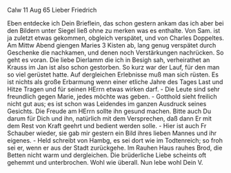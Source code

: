  Calw 11 Aug 65
Lieber Friedrich

Eben entdecke ich Dein Brieflein, das schon gestern ankam das ich aber bei den Bildern unter Siegel ließ ohne zu merken was es enthalte. Von Sam. ist ja zuletzt etwas gekommen, obgleich verspätet, und von Charles Doppeltes. Am Mittw Abend giengen Maries 3 Kisten ab, lang genug verspätet durch Geschenke die nachkamen, und denen noch Verstärkungen nachrücken. So geht es voran. Die liebe Dierlamm die ich in Besigh sah, verheirathet an Krauss im Jan ist also schon gestorben. So kurz war der Lauf, für den man so viel gerüstet hatte. Auf dergleichen Erlebnisse muß man sich rüsten. Es ist nichts als große Erbarmung wenn einer etliche Jahre des Tages Last und Hitze Tragen und für seinen HErrn etwas wirken darf. - Die Leute sind sehr freundlich gegen Marie, jedes möchte was geben. - Gotthold sieht freilich nicht gut aus; es ist schon was Leidendes im ganzen Ausdruck seines Gesichts. Die Freude am HErrn sollte ihn gesund machen. Bitte auch Du darum für Dich und ihn, natürlich mit dem Versprechen, daß dann Er mit dem Rest von Kraft geehrt und bedient werden solle. - Hier ist auch Fr Schauber wieder, sie gab mir gestern ein Bild ihres lieben Mannes und ihr eigenes. - Held schreibt von Hambg, es sei dort wie im Todtenreich; so froh sei er, wenn er aus der Stadt zurückgehe. Im Rauhen Haus rauhes Brod, die Betten nicht warm und dergleichen. Die brüderliche Liebe scheints oft gehemmt und unterbrochen. Wohl wie überall. Nun lebe wohl
 Dein V.

